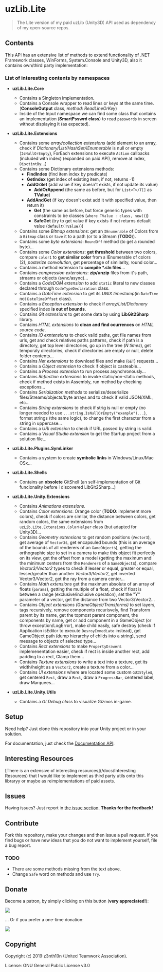 # uzLib.Lite

> The Lite version of my paid uzLib (Unity3D) API used as dependency of my open-source repos.

## Contents

This API has an extensive list of methods to extend functionality of .NET Framework classes, WinForms, System.Console and Unity3D, also it contains own/third party implementation:

### List of interesting contents by namespaces

- **uzLib.Lite.Core**
	- Contains a Singleton implementation.
	- Contains a Console wrapper to read lines or keys at the same time. (**ConsoleOutput** class, *method: ReadLineOrKey*)
	- Inside of the Input namespace we can find some class that contains an implementation (**SmartPsswrd class**) to read `passwords` in screen without displaying it (as expected).

- **uzLib.Lite.Extensions**
	- Contains some *array/collection extensions* (add element to an array, check if *Dictionary/List/HashSet/IEnumerable* is null or empty (`IsNullOrEmpty`), ForEach extensions to execute `Action` callbacks (included with index) (expanded on paid API), remove at index, `DisctintBy`...)
	- Contains some Dictionary extensions methods:
		- **FindIndex** (find item index by predicate)
		- **GetIndex** (get index of existing item, if not, returns -1)
		- **AddOrSet** (add value if key doesn't exists, if not update its value)
			- **AddOrAppend** (the same as before, but for `List<T>/T[]` as **TValue**)
		- **AddAndGet** (if key doesn't exist add it with specified value, then return it)
			- **Get** (the same as before, but force generic types with constraints to be classes (`where TValue : class, new()`))
			- **SafeGet** (try to get value if key exists if not returns default value (`default(TValue)`))
	- Contains some *Bitmap extensions*: get an `IEnumerable` of Colors from a `Bitmap` class or `Save` it to a path (or to a Stream (**TODO**)).
	- Contains some *byte extensions*: `RoundOff` method (to get a rounded byte)...
	- Contains some *Color extensions*: **get threshold** between two colors, compare `color1` to **get similar color** from a IEnumerable of colors (2), *posterize convolution*, get percentage of similarity, round color...
	- Contains a method extension to **compile \*.sln files**... 
	- Contains *compression extensions*: **zip/unzip** files from it's path, streams or objects (sync/async)...
	- Contains a *CodeDOM extension* to add `static` literal to new classes declared through `CodeTypeDeclaration` class.
	- Contains a *DateTime extension* to get its *UNIX timestamp*(in `DateTime` not `DateTimeOffset` class).
	- Contains a *Exception extension* to check if *array/List/Dictionary* specified index **is out of bounds**.
	- Contains *Git extensions* to get some data by using **LibGit2Sharp** library.
	- Contains *HTML extensions* to **clean and find ocurrences** on *HTML source code*.
	- Contains *IO exntensions* to check valid paths, get file names from urls, get and check relatives paths patterns, check if path is a directory, get top level directories, go up in the tree (*N times*), get temporaly directories, check if directories are empty or null, delete folder contents...
	- Contains *Net extensions* to download files and make (`GET`) requests...
	- Contains a *Object extension* to check if object is casteable...
	- Contains a *Process extension* to run process asynchronously...
	- Contains *Reflection extensions* to invoke static/non-static methods, check if method exists in Assembly, run method by checking exceptions...
	- Contains *Serialization methods* to serialize/deserialize files/Streams/objects/byte arrays and to check if valid JSON/XML, etc...
	- Contains *String extensions* to check if strig is null or empty (no longer needed to use `...string.IsNullOrEmpty("example")...`), format strings (the same logic), to change the first character from a string in uppercase... 
	- Contains a *URI extension* to check if URL passed by string is valid.
	- Contains a *Visual Studio extension* to get the Startup project from a solution file...

- **uzLib.Lite.Plugins.SymLinker**
	- Contains a system to create **symbolic links** in Windows/Linux/Mac OSx...

- **uzLib.Lite.Shells**
	- Contains an **obsolete** GitShell (an self-implementation of Git funcionality before I discovered LibGit2Sharp...)

- **uzLib.Lite.Unity.Extensions**
	- Contains *Animations extensions*.
	- Contains *Color extensions*: Orange color (**TODO**: implement more colors), check if colors are similar, the distance between colors, get random colors, the same extensions from `uzLib.Lite.Extensions.ColorHelper` class (but adapted for Unity3D)...
	- Contains *Geometry extensions* to get random positions (`Vector3`), get average of `Vector3`s, get encapsuled bounds (this is an average of the bounds of all renderers of an `GameObject`s), getting the orthographic size to set in a camera to make this object fit perfectly on its view, get the offset from a model (getting the maximum and the minimum centers from the `Renderer`s of a `GameObject`s), compare *Vector3/Vector2* types to check if lesser or equal, greater or equal, lesser/greater than another *Vector3/Vector2*, get inverted Vector3/Vector2, get the ray from a camera center...
	- Contains *Math extensions* get the maximum absolute of an array of floats (`params`), getting the multiple of a float, check if float is between a range (exclusive/inclusive operation), set the "Y" parameter of a vector, get the distance from two Vector3/Vector2...
	- Contains *Object extensions (GameObject/Transforms)* to set layers, tags recursively, remove components recurisvely, find Transform parent by its name, get the topmost parent component, the components by name, get or add component in a GameObject (or throw exception/LogError), make child easily, safe destroy (check if Application isEditor to execute `DesroyImmediate` instead), get GameObject path (dump hierarchy of childs into a string), send message to objects of selected type...
	- Contains *Rect extensions* to make `PropertyDrawer`s implemenentation easier, check if rect is inside another rect, add padding to a rect, Clamp them...
	- Contains *Texture extensions* to write a text into a texture, get its width/height as a `Vector2`, create a texture from a color...
	- Contains *UI extensions* where are located some custom `GUIStyle`s, get centered `Rect`, draw a `Rect`, draw a `ProgressBar`, centered label, draw Marquees...

- **uzLib.Lite.Unity.Utils**
	- Contains a *GLDebug class* to visualize Gizmos in-game.

## Setup

Need help? Just clone this repository into your Unity project or in your solution.

For documentation, just check the [Documentation API](http://dev.z3nth10n.net/dev/assets/uzlib.lite/docs).

## Interesting Resources

[There is an extensive of interesting resources](/docs/Interesting Resources) that I would like to implement as third party utils onto this libraryy or maybe as reimplementations of paid assets.

## Issues

Having issues? Just report in [the issue section](/issues). **Thanks for the feedback!**

## Contribute

Fork this repository, make your changes and then issue a pull request. If you find bugs or have new ideas that you do not want to implement yourself, file a bug report.

### TODO

- There are some methods missing from the text above.
- Change `Safe` word on methods and use `Try`.

## Donate

Become a patron, by simply clicking on this button (**very appreciated!**):

[![](https://c5.patreon.com/external/logo/become_a_patron_button.png)](https://www.patreon.com/z3nth10n)

... Or if you prefer a one-time donation:

[![](https://www.paypalobjects.com/en_US/i/btn/btn_donateCC_LG.gif)](https://paypal.me/z3nth10n)

## Copyright

Copyright (c) 2019 z3nth10n (United Teamwork Association).

License: GNU General Public License v3.0